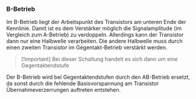 ### B-Betrieb

Im B-Betrieb liegt der Arbeitspunkt des Transistors am unteren Ende der Kennlinie.
Damit ist es dem Verstärker möglich die Signalamplitude (im Vergleich zum A-Betrieb) zu verdoppeln. 
Allerdings kann der Transistor dann nur eine Halbwelle verarbeiten.
Die andere Halbwelle muss durch einen zweiten Transistor im Gegentakt-Betrieb verstärkt werden.

> [!important] Bei dieser Schaltung handelt es sich dann um eine Gegentaktendstufe

Der B-Betrieb wird bei Gegentaktendstufen durch den AB-Betrieb ersetzt, da sonst durch die fehlende Basisvorspannung am Transistor Übernahmeverzerrungen auftreten entstehen.